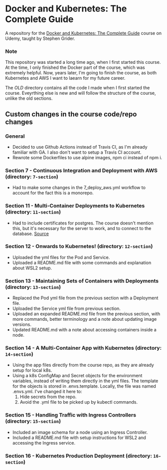 # Docker and Kubernetes: The Complete Guide
A repository for the [Docker and Kubernetes: The Complete Guide](https://www.udemy.com/course/docker-and-kubernetes-the-complete-guide/) course on Udemy, taught by Stephen Grider.

### Note
This repository was started a long time ago, when I first started this course. At the time, I only finished the Docker part of the course, which was extremely helpful. Now, years later, I'm going to finish the course, as both Kubernetes and AWS I want to laearn for my future career.

The _OLD_ directory contains all the code I made when I first started the course. Eveyrthing else is new and will follow the structure of the course, unlike the old sections.

## Custom changes in the course code/repo changes
### General 
- Decided to use Github Actions instead of Travis CI, as I'm already familiar with GA. I also don't want to setup a Travis CI account.
- Rewrote some Dockerfiles to use alpine images, npm ci instead of npm i.

### Section 7 - Continuous Integration and Deployment with AWS (directory: `7-section`)
- Had to make some changes in the 7_deploy_aws.yml workflow to account for the fact this is a monorepo.

### Section 11 - Multi-Container Deployments to Kubernetes (directory: `11-section`)
- Had to include certificates for postgres. The course doesn't mention this, but it's necessary for the server to work, and to connect to the database.
[Source](https://docs.aws.amazon.com/AmazonRDS/latest/UserGuide/UsingWithRDS.SSL.html)

### Section 12 - Onwards to Kubernetes! (directory: `12-section`)
- Uploaded the yml files for the Pod and Service. 
- Uploaded a README.md file with some commands and explanation about WSL2 setup.

### Section 13 - Maintaining Sets of Containers with Deployments (directory: `13-section`)
- Replaced the Pod yml file from the previous section with a Deployment file.
- Uploaded the Service yml file from previous section. 
- Uploaded an expanded README.md file from the previous section, with more commands, better terminology and a note about updating image versions.
- Updated README.md with a note about accessing containers inside a node.

### Section 14 - A Multi-Container App with Kubernetes (directory: `14-section`)
- Using the app files directly from the course repo, as they are already setup for local k8s.
- Using a k8s ConfigMap and Secret objects for the environment variables, instead of writing them directly in the yml files.
The template for the objects is stored in .envs.template. Locally, the file was named .envs.yml. I've changed it here to:
    1. Hide secrets from the repo.
    2. Avoid the .yml file to be picked up by kubectl commands.

### Section 15 - Handling Traffic with Ingress Controllers (directory: `15-section`)
- Included an image schema for a node using an Ingress Controller.
- Included a README.md file with setup instructions for WSL2 and accessing the Ingress service.

### Section 16 - Kubernetes Production Deployment (directory: `16-section`)
